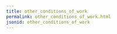 ```yaml
---
title: other_conditions_of_work
permalink: other_conditions_of_work.html
jsonid: other_conditions_of_work
---
```

